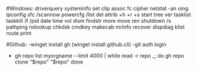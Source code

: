 #Windows:
driverquery
systeminfo
set
clip
assoc
fc
cipher
netstat -an
oing
ipconfig
sfc /scannow
powercfg /list
del
attrib +h +r +s 
start
tree
ver
tasklist
taskkill /f /pid
date
time
vol
dism
findstr
more
move
ren
shutdown /s
pathping
nslookup
chkdsk
cmdkey
makecab
mrinfo
recover
dispdiag
klist
route print

#Github:
-winget install gh (winget install github.cli)
-git auth login
- gh repo list myorgname --limit 4000 | while read -r repo _; do
  gh repo clone "$repo" "$repo"
done
